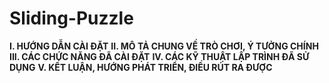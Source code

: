 # Sliding-Puzzle
**I. HƯỚNG DẪN CÀI ĐẶT**
**II. MÔ TẢ CHUNG VỀ TRÒ CHƠI, Ý TƯỞNG CHÍNH**
**III. CÁC CHỨC NĂNG ĐÃ CÀI ĐẶT**
**IV. CÁC KỸ THUẬT LẬP TRÌNH ĐÃ SỬ DỤNG**
**V. KẾT LUẬN, HƯỚNG PHÁT TRIỂN, ĐIỀU RÚT RA ĐƯỢC**
